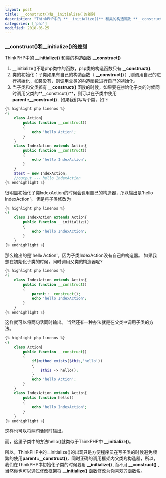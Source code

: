 ```yaml
---
layout: post
title: __construct()和__initialize()的差别
description: "ThinkPHP中的 **__initialize()** 和类的构造函数 **__construct()**"
categories: ['php']
modified: 2018-06-25
---
```


### __construct()和__initialize()的差别
ThinkPHP中的 **__initialize()** 和类的构造函数 **__construct()**

1. __initialize()不是php类中的函数，php类的构造函数只有 **__construct()**.
1. 类的初始化：子类如果有自己的构造函数（ **__construct()** ）,则调用自己的进行初始化，如果没有，则调用父类的构造函数进行自己的初始化。
1. 当子类和父类都有 **__construct()** 函数的时候，如果要在初始化子类的时候同时调用父类的**__constrcut()**，则可以在子类中使用 **parent::__construct()** .
如果我们写两个类，如下
```php
{% highlight php linenos %}
<?
    class Action{
        public function __construct()
        {
            echo 'hello Action';
        }
    }
    class IndexAction extends Action{
        public function __construct()
        {
            echo 'hello IndexAction';
        }
    }
    $test = new IndexAction;
    //output --- hello IndexAction
{% endhighlight %}
```
很明显初始化子类IndexAction的时候会调用自己的构造器，所以输出是'hello IndexAction'。
但是将子类修改为
```php
{% highlight php linenos %}
<?
    class IndexAction extends Action{
        public function __initialize()
        {
            echo 'hello IndexAction';
        }
    }
{% endhighlight %}
```
那么输出的是'hello Action'。因为子类IndexAction没有自己的构造器。
如果我想在初始化子类的时候，同时调用父类的构造器呢?
```php
{% highlight php linenos %}
<?
    class IndexAction extends Action{
        public function __construct()
        {
            parent::__construct();
            echo 'hello IndexAction';
        }
    }
{% endhighlight %}
```
这样就可以将两句话同时输出。
当然还有一种办法就是在父类中调用子类的方法。
```php
{% highlight php linenos %}
<?
    class Action{
        public function __construct()
        {
            if(method_exists($this,'hello'))
            {
                $this -> hello();
            }
            echo 'hello Action';
        }
    }
    class IndexAction extends Action{
        public function hello()
        {
            echo 'hello IndexAction';
        }
    }
{% endhighlight %}
```
这样也可以将两句话同时输出。

而，这里子类中的方法hello()就类似于ThinkPHP中 **__initialize()**。

所以，ThinkPHP中的__initialize()的出现只是方便程序员在写子类的时候避免频繁的使用**parent::__construct()**，同时正确的调用框架内父类的构造器，所以，我们在ThnikPHP中初始化子类的时候要用 **__initialize()** ,而不用 **__construct()** ,当然你也可以通过修改框架将 **__initialize()** 函数修改为你喜欢的函数名。 